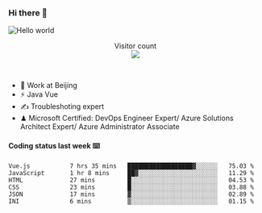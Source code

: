 ### Hi there 👋

<img src="https://raw.githubusercontent.com/sagar-viradiya/sagar-viradiya/master/resources/banner.png" alt="Hello world">
<p align="center"> 
  Visitor count<br/>
  <img src="https://profile-counter.glitch.me/youszoe/count.svg" />
</p>
<br/>

- 🍻 Work at Beijing 
- ⚡ Java Vue
- ✍️ Troubleshoting expert
- ♟  Microsoft Certified: DevOps Engineer Expert/ Azure Solutions Architect Expert/ Azure Administrator Associate

#### Coding status last week ⌨️

<!--START_SECTION:waka-->

```text
Vue.js           7 hrs 35 mins   ██████████████████▓░░░░░░   75.03 %
JavaScript       1 hr 8 mins     ██▓░░░░░░░░░░░░░░░░░░░░░░   11.29 %
HTML             27 mins         █░░░░░░░░░░░░░░░░░░░░░░░░   04.53 %
CSS              23 mins         █░░░░░░░░░░░░░░░░░░░░░░░░   03.88 %
JSON             17 mins         ▓░░░░░░░░░░░░░░░░░░░░░░░░   02.89 %
INI              6 mins          ▒░░░░░░░░░░░░░░░░░░░░░░░░   01.15 %
```

<!--END_SECTION:waka-->

<br/>
<center><img src="http://ghchart.rshah.org/409ba5/yousazoe" alt="" /></center>


